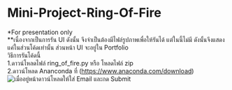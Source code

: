 # Mini-Project-Ring-Of-Fire
*For presentation only <br>
**เนื่องจากเป็นการรัน UI ดังนั้น จึงจำเป็นต้องมีไฟล์รูปภาพเพื่อให้รันได้ แต่ในนี้ไม่มี ดังนั้นจึงแสดงแค่ในส่วนโค้ดเท่านั้น ส่วนหน้า UI จะอยู่ใน Portfolio <br>
วิธีการรันโค้ดนี้ <br>
1.ดาวน์โหลดไฟล์ ring_of_fire.py หรือ โหลดไฟล์ zip <br>
2.ดาวน์โหลด Ananconda ที่ (https://www.anaconda.com/download) <br>
![เมื่ออยู่หน้าดาวน์โหลดให้ใส่ Email และกด Submit](images/Screen_1.png)

